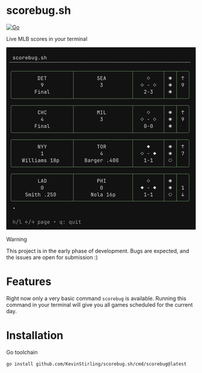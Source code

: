 # scorebug.sh
[![Go](https://github.com/KevinStirling/scorebug.sh/actions/workflows/go.yml/badge.svg?branch=main)](https://github.com/KevinStirling/scorebug.sh/actions/workflows/go.yml)

Live MLB scores in your terminal

![ScreenShot](sb_preview.png)


> [!WARNING]
> This project is in the early phase of development. Bugs are expected, and the issues are open for submission :)

# Features
Right now only a very basic command `scorebug` is available. Running this command in your terminal will give you all games scheduled for the current day.


# Installation

Go toolchain
```
go install github.com/KevinStirling/scorebug.sh/cmd/scorebug@latest
```
